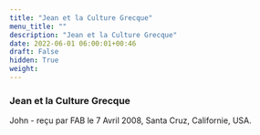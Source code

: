 ```yaml
---
title: "Jean et la Culture Grecque"
menu_title: ""
description: "Jean et la Culture Grecque"
date: 2022-06-01 06:00:01+00:46
draft: False
hidden: True
weight:
---
```

### Jean et la Culture Grecque

John - reçu par FAB le 7 Avril 2008, Santa Cruz, Californie, USA.




